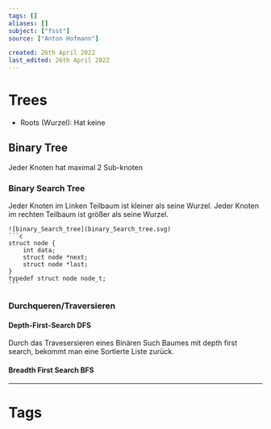 ```yaml
---
tags: []
aliases: []
subject: ["fsst"]
source: ["Anton Hofmann"]

created: 26th April 2022
last_edited: 26th April 2022
---
```


# Trees
- Roots (Wurzel): Hat keine
## Binary Tree
Jeder Knoten hat maximal 2 Sub-knoten 
### Binary Search Tree
Jeder Knoten im Linken Teilbaum ist kleiner als seine Wurzel.
Jeder Knoten im rechten Teilbaum ist größer als seine Wurzel.
````ad-example 
![binary_Search_tree](binary_Search_tree.svg)
```c
struct node {
	int data;
	struct node *next;
	struct node *last;
}
typedef struct node node_t;
```
````

### Durchqueren/Traversieren
#### Depth-First-Search DFS
Durch das Travesersieren eines Binären Such Baumes mit depth first search, bekommt man eine Sortierte Liste zurück.

#### Breadth First Search BFS

---
# Tags